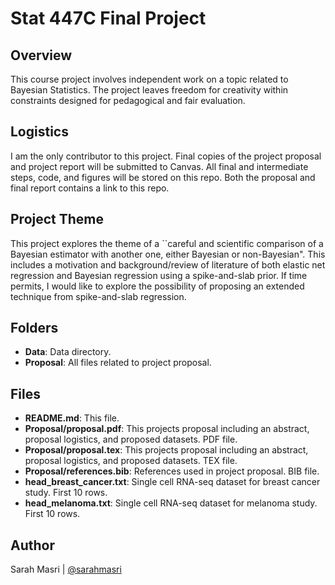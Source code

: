 # Stat 447C Final Project

## Overview
This course project involves independent work on a topic related to Bayesian Statistics. The project leaves freedom for creativity within constraints designed for pedagogical and fair evaluation.

## Logistics
I am the only contributor to this project. Final copies of the project proposal and project report will be submitted to Canvas. All final and intermediate steps, code, and figures will be stored on this repo. Both the proposal and final report contains a link to this repo.

## Project Theme

This project explores the theme of a ``careful and scientific comparison of a Bayesian estimator with another one, either Bayesian or non-Bayesian". This includes a motivation and background/review of literature of both elastic net regression and Bayesian regression using a spike-and-slab prior. If time permits, I would like to explore the possibility of proposing an extended technique from spike-and-slab regression. 

## Folders
- **Data**: Data directory.
- **Proposal**: All files related to project proposal.  

## Files
- **README.md**: This file.
- **Proposal/proposal.pdf**: This projects proposal including an abstract, proposal logistics, and proposed datasets. PDF file. 
- **Proposal/proposal.tex**: This projects proposal including an abstract, proposal logistics, and proposed datasets. TEX file. 
- **Proposal/references.bib**: References used in project proposal. BIB file. 
- **head_breast_cancer.txt**: Single cell RNA-seq dataset for breast cancer study. First 10 rows.  
- **head_melanoma.txt**: Single cell RNA-seq dataset for melanoma study. First 10 rows. 

## Author
Sarah Masri | [@sarahmasri](https://github.com/sarahmasri)
